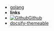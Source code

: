 - [golang](Golang)
- **links**
- [![Github](assets/img/github.svg)Github](https://github.com/higoozu/)
- [docsify-themeable](https://jhildenbiddle.github.io/docsify-themeable/#/) 
